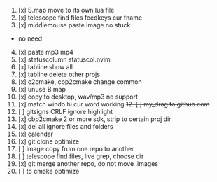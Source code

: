1. [x] S.map move to its own lua file
2. [x] telescope find files feedkeys cur fname
3. [x] middlemouse paste image no stuck
- no need
4. [x] paste mp3 mp4
5. [x] statuscolumn statuscol.nvim
6. [x] tabline show all
7. [x] tabline delete other projs
8. [x] c2cmake, cbp2cmake change common
9. [x] unuse B.map
10. [x] copy to desktop, wav/mp3 no support
11. [x] match windo hi cur word working
~~12. [ ] my_drag to github.com~~
12. [ ] gitsigns CRLF ignore highlight
13. [x] cbp2cmake 2 or more sdk, strip to certain proj dir
14. [x] del all ignore files and folders
15. [x] calendar
16. [x] git clone optimize
17. [ ] image copy from one repo to another
18. [ ] telescope find files, live grep, choose dir
19. [x] git merge another repo, do not move .images
20. [ ] to cmake optimize
